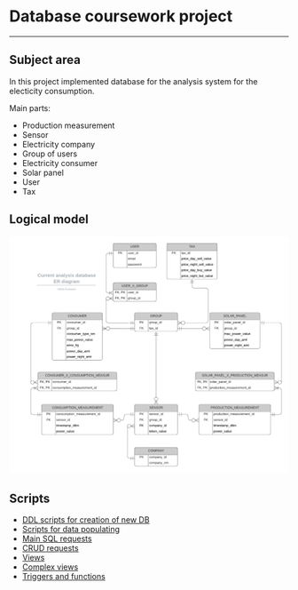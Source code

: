 # Database coursework project 
---

## Subject area
In this project implemented database for the analysis system for the electicity consumption.

Main parts:
* Production measurement
* Sensor
* Electricity company
* Group of users
* Electricity consumer
* Solar panel
* User
* Tax

## Logical model 
![Logical model](doc/include/logic.png)

## Scripts 
* [DDL scripts for creation of new DB](scripts/create.sql)
* [Scripts for data populating](scripts/insert.sql)
* [Main SQL requests](scripts/requests.sql)
* [CRUD requests](scripts/crud.sql)
* [Views](scripts/views.sql)
* [Complex views](scripts/complex_views.sql)
* [Triggers and functions](scripts/additions.sql)

